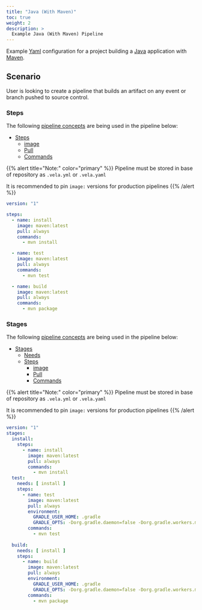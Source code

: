 ```yaml
---
title: "Java (With Maven)"
toc: true
weight: 2
description: >
  Example Java (With Maven) Pipeline
---
```


Example [Yaml](https://yaml.org/spec/) configuration for a project building a [Java](https://docs.oracle.com/en/java/) application with [Maven](https://maven.apache.org/guides/index.html).

## Scenario

User is looking to create a pipeline that builds an artifact on any event or branch pushed to source control.

### Steps

The following [pipeline concepts](/docs/concepts/pipeline) are being used in the pipeline below:

* [Steps](/docs/concepts/pipeline/steps/)
  * [image](/docs/concepts/pipeline/steps/image/)
  * [Pull](/docs/concepts/pipeline/steps/pull/)
  * [Commands](/docs/concepts/pipeline/steps/commands/)

{{% alert title="Note:" color="primary" %}}
Pipeline must be stored in base of repository as `.vela.yml` or `.vela.yaml`

It is recommended to pin `image:` versions for production pipelines
{{% /alert %}}

```yaml
version: "1"

steps:
  - name: install
    image: maven:latest
    pull: always
    commands:
      - mvn install

  - name: test
    image: maven:latest
    pull: always
    commands:
      - mvn test

  - name: build
    image: maven:latest
    pull: always
    commands:
      - mvn package
```

### Stages

The following [pipeline concepts](/docs/concepts/pipeline) are being used in the pipeline below:

* [Stages](/docs/concepts/pipeline/stages/)
  * [Needs](/docs/concepts/pipeline/stages/needs/)
  * [Steps](/docs/concepts/pipeline/steps/)
    * [image](/docs/concepts/pipeline/steps/image/)
    * [Pull](/docs/concepts/pipeline/steps/pull/)
    * [Commands](/docs/concepts/pipeline/steps/commands/)

{{% alert title="Note:" color="primary" %}}
Pipeline must be stored in base of repository as `.vela.yml` or `.vela.yaml`

It is recommended to pin `image:` versions for production pipelines
{{% /alert %}}

```yaml
version: "1"
stages:
  install:
    steps:
      - name: install
        image: maven:latest
        pull: always
        commands:
          - mvn install
  test:
    needs: [ install ]
    steps:
      - name: test
        image: maven:latest
        pull: always
        environment:
          GRADLE_USER_HOME: .gradle
          GRADLE_OPTS: -Dorg.gradle.daemon=false -Dorg.gradle.workers.max=1 -Dorg.gradle.parallel=false
        commands:
          - mvn test
          
  build:
    needs: [ install ]
    steps:
      - name: build
        image: maven:latest
        pull: always
        environment:
          GRADLE_USER_HOME: .gradle
          GRADLE_OPTS: -Dorg.gradle.daemon=false -Dorg.gradle.workers.max=1 -Dorg.gradle.parallel=false
        commands:
          - mvn package
```